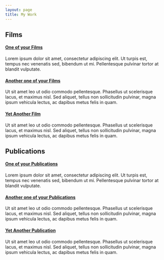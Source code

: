 ```yaml
---
layout: page
title: My Work
---
```


## Films

#### [One of your Films](https://example.com)
Lorem ipsum dolor sit amet, consectetur adipiscing elit. Ut turpis est, tempus nec venenatis sed, bibendum ut mi. Pellentesque pulvinar tortor at blandit vulputate. 

#### [Another one of your Films](https://example.com)
Ut sit amet leo ut odio commodo pellentesque. Phasellus ut scelerisque lacus, et maximus nisl. Sed aliquet, tellus non sollicitudin pulvinar, magna ipsum vehicula lectus, ac dapibus metus felis in quam.

#### [Yet Another Film](https://example.com)
Ut sit amet leo ut odio commodo pellentesque. Phasellus ut scelerisque lacus, et maximus nisl. Sed aliquet, tellus non sollicitudin pulvinar, magna ipsum vehicula lectus, ac dapibus metus felis in quam.

## Publications

#### [One of your Publications](https://example.com)
Lorem ipsum dolor sit amet, consectetur adipiscing elit. Ut turpis est, tempus nec venenatis sed, bibendum ut mi. Pellentesque pulvinar tortor at blandit vulputate. 

#### [Another one of your Publications](https://example.com)
Ut sit amet leo ut odio commodo pellentesque. Phasellus ut scelerisque lacus, et maximus nisl. Sed aliquet, tellus non sollicitudin pulvinar, magna ipsum vehicula lectus, ac dapibus metus felis in quam.

#### [Yet Another Publication](https://example.com)
Ut sit amet leo ut odio commodo pellentesque. Phasellus ut scelerisque lacus, et maximus nisl. Sed aliquet, tellus non sollicitudin pulvinar, magna ipsum vehicula lectus, ac dapibus metus felis in quam.
